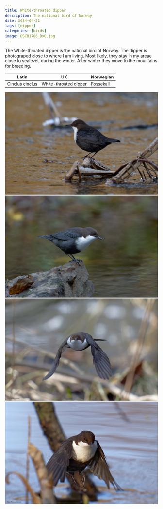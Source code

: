 ```yaml
---
title: White-throated dipper
description: The national bird of Norway
date: 2024-04-21
tags: [dipper]
categories: [birds]
image: DSC01706_DxO.jpg
---
```


The White-throated dipper is the national bird of Norway. The dipper is photograped close to where I am living. Most likely, they stay in my areae close to sealevel,
during the winter. After winter they move to the mountains for breeding.

| Latin      | UK | Norwegian |
| ----------- | ----------- |   ----------- |
| Cinclus cinclus | [White-throated dipper](https://en.wikipedia.org/wiki/White-throated_dipper) |  [Fossekall](https://no.wikipedia.org/wiki/Fossekall) |

![White-throated dipper](DSC01272_DxO.jpg)
![White-throated dipper](DSC09995_DxO.jpg)
![White-throated dipper](DSC01617_DxO.jpg)
![White-throated dipper](DSC01706_DxO.jpg)
